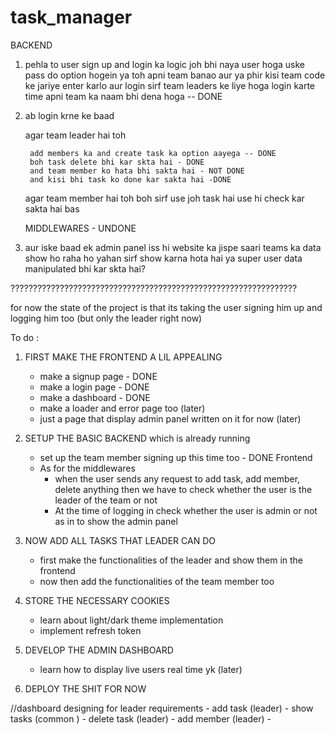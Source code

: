 # task_manager


BACKEND

1. pehla to user sign up and login ka logic 
   joh bhi naya user hoga uske pass do option hogein ya toh apni team banao aur ya phir kisi team code ke jariye enter karlo
   aur login sirf team leaders ke liye hoga 
   login karte time apni team ka naam bhi dena hoga -- DONE

2. ab login krne ke baad 


    agar team leader hai toh 

        add members ka and create task ka option aayega -- DONE
        boh task delete bhi kar skta hai - DONE
        and team member ko hata bhi sakta hai - NOT DONE
        and kisi bhi task ko done kar sakta hai -DONE

    agar team member hai toh boh sirf use joh task hai use hi check kar sakta hai bas

    MIDDLEWARES - UNDONE
3. aur iske baad ek admin panel iss hi website ka jispe saari teams ka data show ho raha ho
    yahan sirf show karna hota hai ya super user data manipulated bhi kar skta hai?

????????????????????????????????????????????????????????????????


for now the state of the project is that its taking the user signing him up and logging him too (but only the leader right now)


To do :

1. FIRST MAKE THE FRONTEND A LIL APPEALING 
    
    - make a signup page - DONE
    - make a login page - DONE
    - make a dashboard - DONE
    - make a loader and error page too (later)
    - just a page that display admin panel written on it for now (later)

2. SETUP THE BASIC BACKEND which is already running 
 
    - set up the team member signing up this time too - DONE Frontend
    - As for the middlewares 
        - when the user sends any request to add task, add member, delete anything then we have to check whether the user is the leader of the team or not 
        - At the time of logging in check whether the user is admin or not as in to show the admin panel

3. NOW ADD ALL TASKS THAT LEADER CAN DO 
    
    - first make the functionalities of the leader and show them in the frontend
    - now then add the functionalities of the team member too

4. STORE THE NECESSARY COOKIES 
    
    - learn about light/dark theme implementation 
    - implement refresh token 

5. DEVELOP THE ADMIN DASHBOARD

    - learn how to display live users real time yk (later)

6. DEPLOY THE SHIT FOR NOW




//dashboard designing for leader 
requirements 
    - add task (leader)
    - show tasks (common )
    - delete task (leader)
    - add member (leader)
    - 